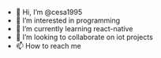 - 👋 Hi, I’m @cesa1995
- 👀 I’m interested in programming 
- 🌱 I’m currently learning react-native
- 💞️ I’m looking to collaborate on iot projects
- 📫 How to reach me 

<!---
cesa1995/cesa1995 is a ✨ special ✨ repository because its `README.md` (this file) appears on your GitHub profile.
You can click the Preview link to take a look at your changes.
--->
